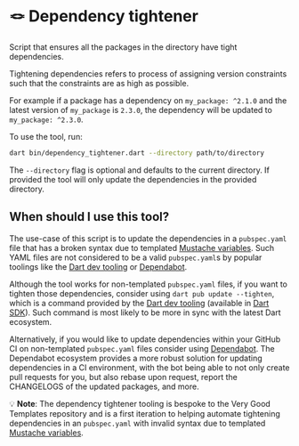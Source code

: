 # 🪢 Dependency tightener

Script that ensures all the packages in the directory have tight dependencies.

Tightening dependencies refers to process of assigning version constraints such that the constraints are as high as possible.

For example if a package has a dependency on `my_package: ^2.1.0` and the latest version of `my_package` is `2.3.0`, the dependency will be updated to `my_package: ^2.3.0`.

To use the tool, run:

```sh
dart bin/dependency_tightener.dart --directory path/to/directory
```

The `--directory` flag is optional and defaults to the current directory. If provided the tool will only update the dependencies in the provided directory.

## When should I use this tool?

The use-case of this script is to update the dependencies in a `pubspec.yaml` file that has a broken syntax due to templated [Mustache variables](https://mustache.github.io/mustache.5.html). Such YAML files are not considered to be a valid `pubspec.yaml`s by popular toolings like the [Dart dev tooling](https://github.com/dart-lang/sdk/tree/main/pkg/dartdev) or [Dependabot](https://github.com/dependabot).

Although the tool works for non-templated `pubspec.yaml` files, if you want to tighten those dependencies, consider using `dart pub update --tighten`, which is a command provided by the [Dart dev tooling](https://github.com/dart-lang/sdk/tree/main/pkg/dartdev) (available in [Dart SDK](https://github.com/dart-lang/sdk)). Such command is most likely to be more in sync with the latest Dart ecosystem.

Alternatively, if you would like to update dependencies within your GitHub CI on non-templated `pubspec.yaml` files consider using [Dependabot](https://github.com/dependabot). The Dependabot ecosystem provides a more robust solution for updating dependencies in a CI environment, with
the bot being able to not only create pull requests for you, but also rebase upon request, report the CHANGELOGS of the updated packages, and more.

💡 **Note**: The dependency tightener tooling is bespoke to the Very Good Templates repository and is a first iteration to helping automate tightening dependencies in an `pubspec.yaml` with invalid syntax due to templated [Mustache variables](https://mustache.github.io/mustache.5.html).
